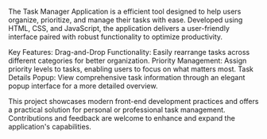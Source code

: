 The Task Manager Application is a efficient tool designed to help users organize, prioritize, and manage their tasks with ease. Developed using HTML, CSS, and JavaScript, the application delivers a user-friendly interface paired with robust functionality to optimize productivity.

Key Features:
Drag-and-Drop Functionality: Easily rearrange tasks across different categories for better organization.
Priority Management: Assign priority levels to tasks, enabling users to focus on what matters most.
Task Details Popup: View comprehensive task information through an elegant popup interface for a more detailed overview.

This project showcases modern front-end development practices and offers a practical solution for personal or professional task management. Contributions and feedback are welcome to enhance and expand the application's capabilities.
